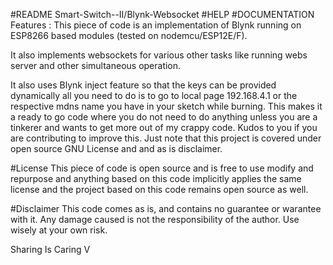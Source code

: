 #README Smart-Switch--II/Blynk-Websocket #HELP #DOCUMENTATION
Features : 
This piece of code is an implementation of Blynk running on ESP8266 based modules (tested on nodemcu/ESP12E/F). 

It also implements websockets for various other tasks like running webs server and other simultaneous operation. 

It also uses Blynk inject feature so that the keys can be provided dynamically all you need to do is to go to local page 192.168.4.1 or the respective mdns name you have in your sketch while burning. 
This makes it a ready to go code where you do not need to do anything unless you are a tinkerer and wants to get more out of my crappy code. Kudos to you if you are contributing to improve this. Just note that this project is covered under open source GNU License and and as is disclaimer. 

#License
This piece of code is open source and is free to use modify and repurpose and anything based on this code implicitly applies the same license and the project based on this code remains open source as well. 

#Disclaimer
This code comes as is, and contains no guarantee or warantee with it. Any damage caused is not the responsibility of the author. Use wisely at your own risk. 

Sharing Is Caring V 
